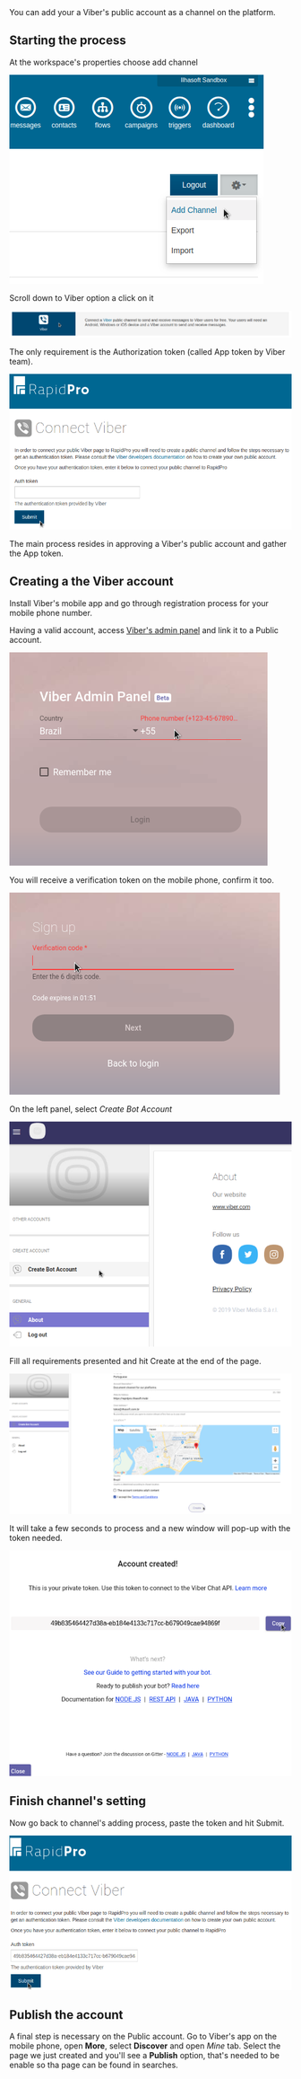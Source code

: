 <div class="align-justify">
You can add your a Viber's public account as a channel on the platform.

## Starting the process

At the workspace's properties choose add channel

![AddChannel](/img/channel/Add_channel.png "Add a new channel")

Scroll down to Viber option a click on it

![Viberchannel](/img/channel/Viber_channelOption.png "Choose Viber")

The only requirement is the Authorization token (called App token by Viber team).

![AddViberToken](/img/channel/Viber_addAppToken.png "App token needed")

The main process resides in approving a Viber's public account and gather the App token.

## Creating a the Viber account

Install Viber's mobile app and go through registration process for your mobile phone number.

Having a valid account, access [Viber's admin panel](https://partners.viber.com/login) and link it to a Public account.

![PhonesNumber](/img/channel/Viber_adminPanel.png "Enter the phone number")

You will receive a verification token on the mobile phone, confirm it too.

![VerifyToken](/img/channel/Viber_verifyCode.png "Validate verify token sent")

On the left panel, select *Create Bot Account*

![CreateBot](/img/channel/Viber_CreateBot.png "Click Create Bot Account")

Fill all requirements presented and hit Create at the end of the page.

![FillBotForm](/img/channel/Viber_GeneratingToken.png "Click Create to generate the token")

It will take a few seconds to process and a new window will pop-up with the token needed.

![FinalToken](/img/channel/Viber_FinalToken.png "Copy the token generated")

## Finish channel's setting

Now go back to channel's adding process, paste the token and hit Submit.

![SubmitToken](/img/channel/Viber_SubmitToken.png "Submit the token to finish adding the channel")

## Publish the account

A final step is necessary on the Public account. Go to Viber's app on the mobile phone, open **More**, select **Discover** and open *Mine* tab. Select the page we just created and you'll see a **Publish** option, that's needed to be enable so tha page can be found in searches.

</div>